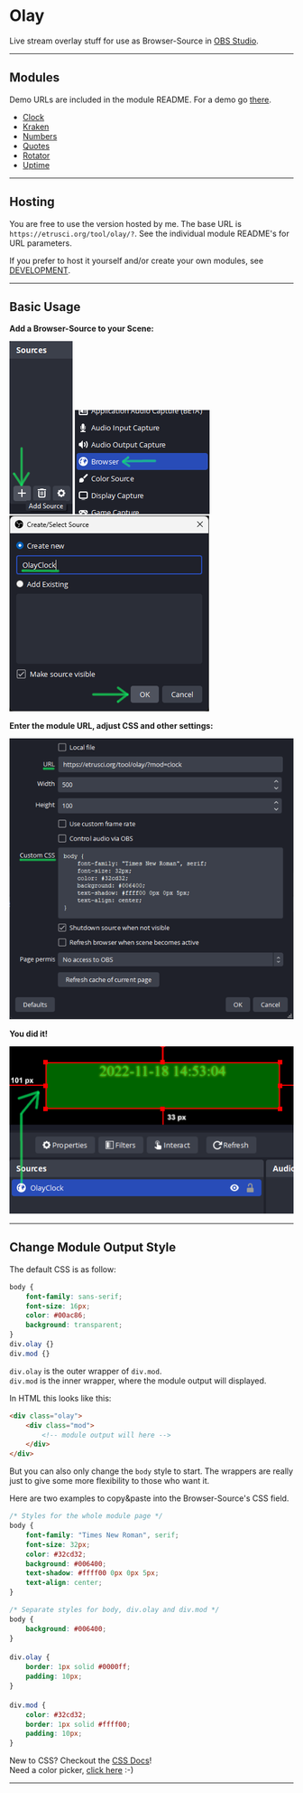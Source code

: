 # Olay

Live stream overlay stuff for use as Browser-Source in [OBS Studio](https://github.com/obsproject/obs-studio).

---

## Modules

Demo URLs are included in the module README. For a demo go [there](https://etrusci.org/tool/olay/demo.html).

- [Clock](./app/mod/clock/README.md)
- [Kraken](./app/mod/kraken/README.md)
- [Numbers](./app/mod/numbers/README.md)
- [Quotes](./app/mod/quotes/README.md)
- [Rotator](./app/mod/rotator/README.md)
- [Uptime](./app/mod/uptime/README.md)

---

## Hosting

You are free to use the version hosted by me. The base URL is `https://etrusci.org/tool/olay/?`. See the individual module README's for URL parameters.

If you prefer to host it yourself and/or create your own modules, see [DEVELOPMENT](./DEVELOPMENT.md).

---

## Basic Usage

**Add a Browser-Source to your Scene:**

![1a](./doc/1a.png) ![1b](./doc/1b.png) ![2](./doc/2.png)

**Enter the module URL, adjust CSS and other settings:**

![3-5](./doc/3-5.png)

**You did it!**

![6](./doc/6.png)

---

## Change Module Output Style

The default CSS is as follow:

```css
body {
    font-family: sans-serif;
    font-size: 16px;
    color: #00ac86;
    background: transparent;
}
div.olay {}
div.mod {}
```

`div.olay` is the outer wrapper of `div.mod`.  
`div.mod` is the inner wrapper, where the module output will displayed.

In HTML this looks like this:
```html
<div class="olay">
    <div class="mod">
        <!-- module output will here -->
    </div>
</div>
```
But you can also only change the `body` style to start. The wrappers are really just to give some more flexibility to those who want it.

Here are two examples to copy&paste into the Browser-Source's CSS field.

```css
/* Styles for the whole module page */
body {
    font-family: "Times New Roman", serif;
    font-size: 32px;
    color: #32cd32;
    background: #006400;
    text-shadow: #ffff00 0px 0px 5px;
    text-align: center;
}
```

```css
/* Separate styles for body, div.olay and div.mod */
body {
    background: #006400;
}

div.olay {
    border: 1px solid #0000ff;
    padding: 10px;
}

div.mod {
    color: #32cd32;
    border: 1px solid #ffff00;
    padding: 10px;
}
```

New to CSS? Checkout the [CSS Docs](https://developer.mozilla.org/en-US/docs/Web/CSS)!  
Need a color picker, [click here](https://duckduckgo.com/?t=ffab&q=color+picker&ia=answer) :-)

---
